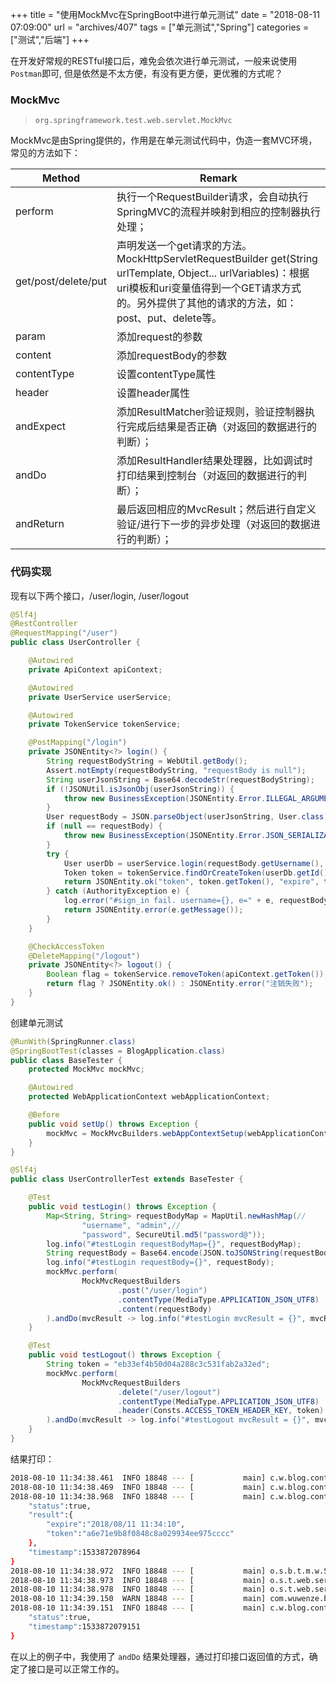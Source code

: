 +++
title = "使用MockMvc在SpringBoot中进行单元测试"
date = "2018-08-11 07:09:00"
url = "archives/407"
tags = ["单元测试","Spring"]
categories = ["测试","后端"]
+++

在开发好常规的RESTful接口后，难免会依次进行单元测试，一般来说使用`Postman`即可, 但是依然是不太方便，有没有更方便，更优雅的方式呢？

### MockMvc ###

> `org.springframework.test.web.servlet.MockMvc`

MockMvc是由Spring提供的，作用是在单元测试代码中，伪造一套MVC环境，常见的方法如下：

| Method              | Remark                                                                                                                                                    |
|---------------------|-----------------------------------------------------------------------------------------------------------------------------------------------------------|
| perform             | 执行一个RequestBuilder请求，会自动执行SpringMVC的流程并映射到相应的控制器执行处理；                                                                                                     |
| get/post/delete/put | 声明发送一个get请求的方法。MockHttpServletRequestBuilder get(String urlTemplate, Object... urlVariables)：根据uri模板和uri变量值得到一个GET请求方式的。另外提供了其他的请求的方法，如：post、put、delete等。 |
| param               | 添加request的参数                                                                                                                                              |
| content             | 添加requestBody的参数                                                                                                                                          |
| contentType         | 设置contentType属性                                                                                                                                           |
| header              | 设置header属性                                                                                                                                                |
| andExpect           | 添加ResultMatcher验证规则，验证控制器执行完成后结果是否正确（对返回的数据进行的判断）；                                                                                                        |
| andDo               | 添加ResultHandler结果处理器，比如调试时打印结果到控制台（对返回的数据进行的判断）；                                                                                                          |
| andReturn           | 最后返回相应的MvcResult；然后进行自定义验证/进行下一步的异步处理（对返回的数据进行的判断）；                                                                                                       |


### 代码实现 ###

现有以下两个接口，/user/login, /user/logout

```java
@Slf4j
@RestController
@RequestMapping("/user")
public class UserController {

    @Autowired
    private ApiContext apiContext;

    @Autowired
    private UserService userService;

    @Autowired
    private TokenService tokenService;

    @PostMapping("/login")
    private JSONEntity<?> login() {
        String requestBodyString = WebUtil.getBody();
        Assert.notEmpty(requestBodyString, "requestBody is null");
        String userJsonString = Base64.decodeStr(requestBodyString);
        if (!JSONUtil.isJsonObj(userJsonString)) {
            throw new BusinessException(JSONEntity.Error.ILLEGAL_ARGUMENT_ERROR);
        }
        User requestBody = JSON.parseObject(userJsonString, User.class);
        if (null == requestBody) {
            throw new BusinessException(JSONEntity.Error.JSON_SERIALIZATION_ERROR);
        }
        try {
            User userDb = userService.login(requestBody.getUsername(), requestBody.getPassword());
            Token token = tokenService.findOrCreateToken(userDb.getId());
            return JSONEntity.ok("token", token.getToken(), "expire", token.getExpire());
        } catch (AuthorityException e) {
            log.error("#sign_in fail. username={}, e=" + e, requestBody.getUsername());
            return JSONEntity.error(e.getMessage());
        }
    }

    @CheckAccessToken
    @DeleteMapping("/logout")
    private JSONEntity<?> logout() {
        Boolean flag = tokenService.removeToken(apiContext.getToken());
        return flag ? JSONEntity.ok() : JSONEntity.error("注销失败");
    }
}
```

创建单元测试

```java
@RunWith(SpringRunner.class)
@SpringBootTest(classes = BlogApplication.class)
public class BaseTester {
    protected MockMvc mockMvc;

    @Autowired
    protected WebApplicationContext webApplicationContext;

    @Before
    public void setUp() throws Exception {
        mockMvc = MockMvcBuilders.webAppContextSetup(webApplicationContext).build();
    }
}

@Slf4j
public class UserControllerTest extends BaseTester {

    @Test
    public void testLogin() throws Exception {
        Map<String, String> requestBodyMap = MapUtil.newHashMap(//
                "username", "admin",//
                "password", SecureUtil.md5("password@"));
        log.info("#testLogin requestBodyMap={}", requestBodyMap);
        String requestBody = Base64.encode(JSON.toJSONString(requestBodyMap));
        log.info("#testLogin requestBody={}", requestBody);
        mockMvc.perform(
                MockMvcRequestBuilders
                        .post("/user/login")
                        .contentType(MediaType.APPLICATION_JSON_UTF8)
                        .content(requestBody)
        ).andDo(mvcResult -> log.info("#testLogin mvcResult = {}", mvcResult.getResponse().getContentAsString()));
    }

    @Test
    public void testLogout() throws Exception {
        String token = "eb33ef4b50d04a288c3c531fab2a32ed";
        mockMvc.perform(
                MockMvcRequestBuilders
                        .delete("/user/logout")
                        .contentType(MediaType.APPLICATION_JSON_UTF8)
                        .header(Consts.ACCESS_TOKEN_HEADER_KEY, token)
        ).andDo(mvcResult -> log.info("#testLogout mvcResult = {}", mvcResult.getResponse().getContentAsString()));
    }
}
```

结果打印：

```bash
2018-08-10 11:34:38.461  INFO 18848 --- [           main] c.w.blog.controller.UserControllerTest   : ##testLogin requestBodyMap={password=321f39d6a69ad68534417d4205b7f52c, username=admin}
2018-08-10 11:34:38.469  INFO 18848 --- [           main] c.w.blog.controller.UserControllerTest   : ##testLogin requestBody=eyJwYXNzd29yZCI6IjMyMWYzOWQ2YTY5YWQ2ODUzNDQxN2Q0MjA1YjdmNTJjIiwidXNlcm5hbWUiOiJhZG1pbiJ9
2018-08-10 11:34:38.968  INFO 18848 --- [           main] c.w.blog.controller.UserControllerTest   : ##testLogin mvcResult = {
    "status":true,
    "result":{
        "expire":"2018/08/11 11:34:10",
        "token":"a6e71e9b8f0848c8a029934ee975cccc"
    },
    "timestamp":1533872078964
}
2018-08-10 11:34:38.972  INFO 18848 --- [           main] o.s.b.t.m.w.SpringBootMockServletContext : Initializing Spring FrameworkServlet ''
2018-08-10 11:34:38.973  INFO 18848 --- [           main] o.s.t.web.servlet.TestDispatcherServlet  : FrameworkServlet '': initialization started
2018-08-10 11:34:38.978  INFO 18848 --- [           main] o.s.t.web.servlet.TestDispatcherServlet  : FrameworkServlet '': initialization completed in 5 ms
2018-08-10 11:34:39.150  WARN 18848 --- [           main] com.wuwenze.blog.util.MapUtil            : MapUtil#newMap() keyValues is null.
2018-08-10 11:34:39.151  INFO 18848 --- [           main] c.w.blog.controller.UserControllerTest   : ##testLogout mvcResult = {
    "status":true,
    "timestamp":1533872079151
}
```

在以上的例子中，我使用了 `andDo` 结果处理器，通过打印接口返回值的方式，确定了接口是可以正常工作的。